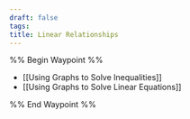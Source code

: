 ```yaml
---
draft: false
tags:
title: Linear Relationships
---
```

%% Begin Waypoint %%
- [[Using Graphs to Solve Inequalities]]
- [[Using Graphs to Solve Linear Equations]]

%% End Waypoint %%




